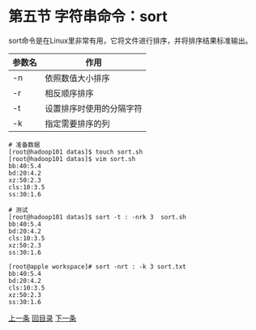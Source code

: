 # 第五节 字符串命令：sort

sort命令是在Linux里非常有用，它将文件进行排序，并将排序结果标准输出。

| 参数名 | 作用                     |
| ------ | ------------------------ |
| -n     | 依照数值大小排序         |
| -r     | 相反顺序排序             |
| -t     | 设置排序时使用的分隔字符 |
| -k     | 指定需要排序的列         |

```shell
# 准备数据
[root@hadoop101 datas]$ touch sort.sh
[root@hadoop101 datas]$ vim sort.sh 
bb:40:5.4
bd:20:4.2
xz:50:2.3
cls:10:3.5
ss:30:1.6
```

```shell
# 测试
[root@hadoop101 datas]$ sort -t : -nrk 3  sort.sh 
bb:40:5.4
bd:20:4.2
cls:10:3.5
xz:50:2.3
ss:30:1.6

[root@apple workspace]# sort -nrt : -k 3 sort.txt 
bb:40:5.4
bd:20:4.2
cls:10:3.5
xz:50:2.3
ss:30:1.6
```

[上一条](verse05-05-awk.html) [回目录](verse05-00-index.html) [下一条](verse05-07-xargs.html)